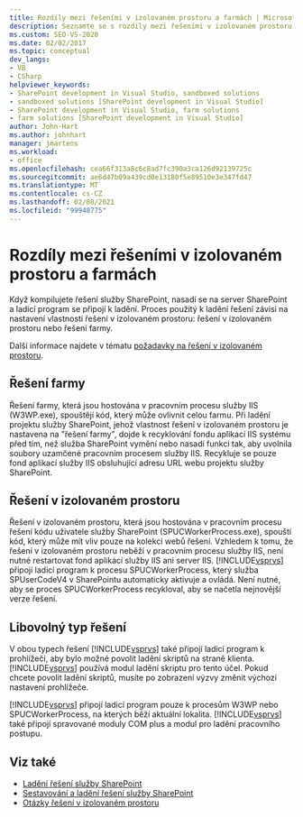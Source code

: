 ```yaml
---
title: Rozdíly mezi řešeními v izolovaném prostoru a farmách | Microsoft Docs
description: Seznamte se s rozdíly mezi řešeními v izolovaném prostoru a farmách. Zjistěte, jak Visual Studio přistupuje k ladění pomocí libovolného typu řešení.
ms.custom: SEO-VS-2020
ms.date: 02/02/2017
ms.topic: conceptual
dev_langs:
- VB
- CSharp
helpviewer_keywords:
- SharePoint development in Visual Studio, sandboxed solutions
- sandboxed solutions [SharePoint development in Visual Studio]
- SharePoint development in Visual Studio, farm solutions
- farm solutions [SharePoint development in Visual Studio]
author: John-Hart
ms.author: johnhart
manager: jmartens
ms.workload:
- office
ms.openlocfilehash: cea66f313a8c6c8ad7fc390a3ca126d92139725c
ms.sourcegitcommit: ae6d47b09a439cd0e13180f5e89510e3e347fd47
ms.translationtype: MT
ms.contentlocale: cs-CZ
ms.lasthandoff: 02/08/2021
ms.locfileid: "99948775"
---
```

# <a name="differences-between-sandboxed-and-farm-solutions"></a>Rozdíly mezi řešeními v izolovaném prostoru a farmách
  Když kompilujete řešení služby SharePoint, nasadí se na server SharePoint a ladicí program se připojí k ladění. Proces použitý k ladění řešení závisí na nastavení vlastnosti řešení v izolovaném prostoru: řešení v izolovaném prostoru nebo řešení farmy.

 Další informace najdete v tématu [požadavky na řešení v izolovaném prostoru](../sharepoint/sandboxed-solution-considerations.md).

## <a name="farm-solutions"></a>Řešení farmy
 Řešení farmy, která jsou hostována v pracovním procesu služby IIS (W3WP.exe), spouštějí kód, který může ovlivnit celou farmu. Při ladění projektu služby SharePoint, jehož vlastnost řešení v izolovaném prostoru je nastavena na "řešení farmy", dojde k recyklování fondu aplikací IIS systému před tím, než služba SharePoint vymění nebo nasadí funkci tak, aby uvolnila soubory uzamčené pracovním procesem služby IIS. Recykluje se pouze fond aplikací služby IIS obsluhující adresu URL webu projektu služby SharePoint.

## <a name="sandboxed-solutions"></a>Řešení v izolovaném prostoru
 Řešení v izolovaném prostoru, která jsou hostována v pracovním procesu řešení kódu uživatele služby SharePoint (SPUCWorkerProcess.exe), spouští kód, který může mít vliv pouze na kolekci webů řešení. Vzhledem k tomu, že řešení v izolovaném prostoru neběží v pracovním procesu služby IIS, není nutné restartovat fond aplikací služby IIS ani server IIS. [!INCLUDE[vsprvs](../sharepoint/includes/vsprvs-md.md)] připojí ladicí program k procesu SPUCWorkerProcess, který služba SPUserCodeV4 v SharePointu automaticky aktivuje a ovládá. Není nutné, aby se proces SPUCWorkerProcess recykloval, aby se načetla nejnovější verze řešení.

## <a name="either-type-of-solution"></a>Libovolný typ řešení
 V obou typech řešení [!INCLUDE[vsprvs](../sharepoint/includes/vsprvs-md.md)] také připojí ladicí program k prohlížeči, aby bylo možné povolit ladění skriptů na straně klienta. [!INCLUDE[vsprvs](../sharepoint/includes/vsprvs-md.md)] používá modul ladění skriptu pro tento účel. Pokud chcete povolit ladění skriptů, musíte po zobrazení výzvy změnit výchozí nastavení prohlížeče.

 [!INCLUDE[vsprvs](../sharepoint/includes/vsprvs-md.md)] připojí ladicí program pouze k procesům W3WP nebo SPUCWorkerProcess, na kterých běží aktuální lokalita. [!INCLUDE[vsprvs](../sharepoint/includes/vsprvs-md.md)] také připojí spravované moduly COM plus a modul pro ladění pracovního postupu.

## <a name="see-also"></a>Viz také
- [Ladění řešení služby SharePoint](../sharepoint/debugging-sharepoint-solutions.md)
- [Sestavování a ladění řešení služby SharePoint](../sharepoint/building-and-debugging-sharepoint-solutions.md)
- [Otázky řešení v izolovaném prostoru](../sharepoint/sandboxed-solution-considerations.md)
